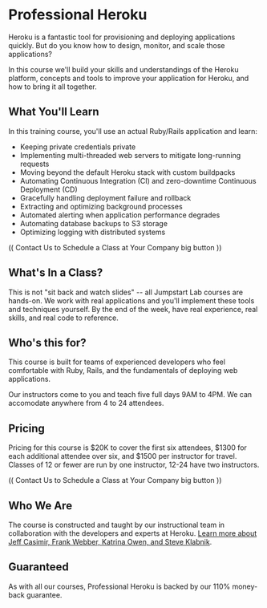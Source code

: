 # Professional Heroku

Heroku is a fantastic tool for provisioning and deploying applications quickly. But do you know how to design, monitor, and scale those applications?

In this course we'll build your skills and understandings of the Heroku platform, concepts and tools to improve your application for Heroku, and how to bring it all together.

## What You'll Learn

In this training course, you'll use an actual Ruby/Rails application and learn:

* Keeping private credentials private
* Implementing multi-threaded web servers to mitigate long-running requests
* Moving beyond the default Heroku stack with custom buildpacks
* Automating Continuous Integration (CI) and zero-downtime Continuous Deployment (CD)
* Gracefully handling deployment failure and rollback
* Extracting and optimizing background processes
* Automated alerting when application performance degrades
* Automating database backups to S3 storage
* Optimizing logging with distributed systems

(( Contact Us to Schedule a Class at Your Company big button ))

## What's In a Class?

This is not "sit back and watch slides" -- all Jumpstart Lab courses are hands-on. We work with real applications and you'll implement these tools and techniques yourself. By the end of the week, have real experience, real skills, and real code to reference.

## Who's this for?

This course is built for teams of experienced developers who feel comfortable with Ruby, Rails, and the fundamentals of deploying web applications.

Our instructors come to you and teach five full days 9AM to 4PM. We can accomodate anywhere from 4 to 24 attendees.

## Pricing

Pricing for this course is $20K to cover the first six attendees, $1300 for each additional attendee over six, and $1500 per instructor for travel. Classes of 12 or fewer are run by one instructor, 12-24 have two instructors.

(( Contact Us to Schedule a Class at Your Company big button ))

## Who We Are

The course is constructed and taught by our instructional team in collaboration with the developers and experts at Heroku. [Learn more about Jeff Casimir, Frank Webber, Katrina Owen, and Steve Klabnik](/team).

## Guaranteed

As with all our courses, Professional Heroku is backed by our 110% money-back guarantee.